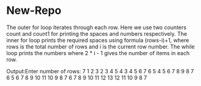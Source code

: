 # New-Repo
The outer for loop iterates through each row.
Here we use two counters count and count1 for printing the spaces and numbers respectively.
The inner for loop prints the required spaces using formula (rows-i)+1, where rows is the total number of rows and i is the current row number.
The while loop prints the numbers where 2 * i - 1 gives the number of items in each row.

Output:Enter number of rows: 7
            1 
          2 3 2 
        3 4 5 4 3 
      4 5 6 7 6 5 4 
    5 6 7 8 9 8 7 6 5 
  6 7 8 9 10 11 10 9 8 7 6 
7 8 9 10 11 12 13 12 11 10 9 8 7 
